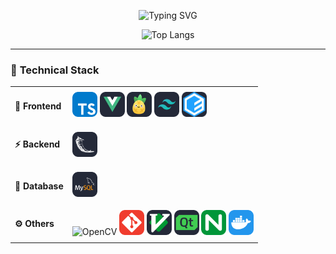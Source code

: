 <p align=center>
  <img src="https://readme-typing-svg.demolab.com?font=Cairo+Play&size=50&duration=2000&pause=2000&color=F7F7F7&center=true&vCenter=true&width=900&height=100&lines=-+Hi%2C+Im+YangZhiHang+-;-+Computer+Science+Student+-;-+Focus+on+Interest+Learning+-" alt="Typing SVG" />
  <!-- Typing SVG from: https://github.com/DenverCoder1/readme-typing-svg -->
</p>

<p align=center>
  <img src="https://github-readme-stats-zamyangs-projects.vercel.app/api/top-langs/?username=Yang-ZhiHang&layout=compact&theme=radical" alt="Top Langs" />
  <!-- Langs Card from: https://github.com/anuraghazra/github-readme-stats -->
</p>

------

### 🎯 **Technical Stack**

<table align="center">
  <tr>
    <td>
      <h4>🎨 Frontend</h4>
    </td>
    <td>
      <div>
        <img src="https://raw.githubusercontent.com/tandpfun/skill-icons/main/icons/TypeScript.svg" width="40" title="TypeScript"/>
        <img src="https://raw.githubusercontent.com/tandpfun/skill-icons/main/icons/VueJS-Dark.svg" width="40" title="VueJS"/>
        <img src="https://raw.githubusercontent.com/tandpfun/skill-icons/main/icons/Pinia-Dark.svg" width="40" title="Pinia"/>
        <img src="https://raw.githubusercontent.com/tandpfun/skill-icons/main/icons/TailwindCSS-Dark.svg" width="40" title="TailwindCSS"/>
        <img src="https://raw.githubusercontent.com/Yang-ZhiHang/Yang-ZhiHang/main/assets/element.png" width="40" title="Element Plus"/>
      </div>
    </td>
  </tr>

  <tr>
    <td>
      <h4>⚡ Backend</h4>
    </td>
    <td>
      <div>
        <img src="https://raw.githubusercontent.com/tandpfun/skill-icons/main/icons/Flask-Dark.svg" width="40" title="Flask"/>
      </div>
    </td>
  </tr>

  <tr>
    <td>
      <h4>💾 Database</h4>
    </td>
    <td>
      <div>
        <img src="https://raw.githubusercontent.com/tandpfun/skill-icons/main/icons/MySQL-Dark.svg" width="40" title="MySQL"/>
      </div>
    </td>
  </tr>

  <tr>
    <td>
      <h4>⚙️ Others</h4>
    </td>
    <td>
      <div>
        <img src="https://raw.githubusercontent.com/tandpfun/skill-icons/main/icons/OpenCV-Dark.svg" width="40" title="OpenCV"/>
        <img src="https://raw.githubusercontent.com/tandpfun/skill-icons/main/icons/Git.svg" width="40" title="Git"/>
        <img src="https://raw.githubusercontent.com/tandpfun/skill-icons/main/icons/VIM-Dark.svg" width="40" title="Vim"/>
        <img src="https://raw.githubusercontent.com/tandpfun/skill-icons/main/icons/QT-Dark.svg" width="40" title="QT"/>
        <img src="https://raw.githubusercontent.com/tandpfun/skill-icons/main/icons/Nginx.svg" width="40" title="Nginx"/>
        <img src="https://raw.githubusercontent.com/tandpfun/skill-icons/main/icons/Docker.svg" width="40" title="Docker"/>
      </div>
    </td>
  </tr>

</table>